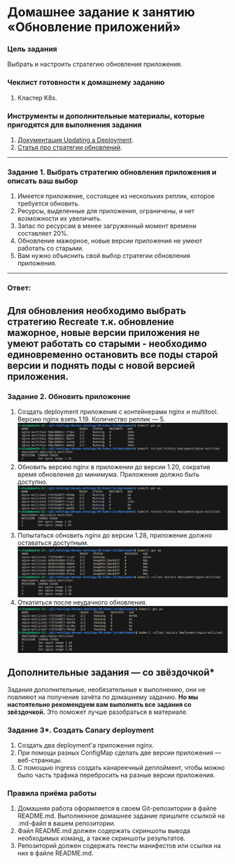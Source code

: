 # Домашнее задание к занятию «Обновление приложений»

### Цель задания

Выбрать и настроить стратегию обновления приложения.

### Чеклист готовности к домашнему заданию

1. Кластер K8s.

### Инструменты и дополнительные материалы, которые пригодятся для выполнения задания

1. [Документация Updating a Deployment](https://kubernetes.io/docs/concepts/workloads/controllers/deployment/#updating-a-deployment).
2. [Статья про стратегии обновлений](https://habr.com/ru/companies/flant/articles/471620/).

-----

### Задание 1. Выбрать стратегию обновления приложения и описать ваш выбор

1. Имеется приложение, состоящее из нескольких реплик, которое требуется обновить.
2. Ресурсы, выделенные для приложения, ограничены, и нет возможности их увеличить.
3. Запас по ресурсам в менее загруженный момент времени составляет 20%.
4. Обновление мажорное, новые версии приложения не умеют работать со старыми.
5. Вам нужно объяснить свой выбор стратегии обновления приложения.

----
### Ответ:
Для обновления необходимо выбрать стратегию Recreate т.к. обновление мажорное, новые версии приложения не умеют работать со старыми - необходимо единовременно остановить все поды старой версии и поднять поды с новой версией приложения.
----

### Задание 2. Обновить приложение

1. Создать deployment приложения с контейнерами nginx и multitool. Версию nginx взять 1.19. Количество реплик — 5.
![ScreenShot](https://github.com/estomper/devops-netology/blob/main/08-kuber/14/img/1.png)  
2. Обновить версию nginx в приложении до версии 1.20, сократив время обновления до минимума. Приложение должно быть доступно.
![ScreenShot](https://github.com/estomper/devops-netology/blob/main/08-kuber/14/img/2.png)  
3. Попытаться обновить nginx до версии 1.28, приложение должно оставаться доступным.
![ScreenShot](https://github.com/estomper/devops-netology/blob/main/08-kuber/14/img/3.png)  
4. Откатиться после неудачного обновления.
![ScreenShot](https://github.com/estomper/devops-netology/blob/main/08-kuber/14/img/4.png)  

## Дополнительные задания — со звёздочкой*

Задания дополнительные, необязательные к выполнению, они не повлияют на получение зачёта по домашнему заданию. **Но мы настоятельно рекомендуем вам выполнять все задания со звёздочкой.** Это поможет лучше разобраться в материале.   

### Задание 3*. Создать Canary deployment

1. Создать два deployment'а приложения nginx.
2. При помощи разных ConfigMap сделать две версии приложения — веб-страницы.
3. С помощью ingress создать канареечный деплоймент, чтобы можно было часть трафика перебросить на разные версии приложения.

### Правила приёма работы

1. Домашняя работа оформляется в своем Git-репозитории в файле README.md. Выполненное домашнее задание пришлите ссылкой на .md-файл в вашем репозитории.
2. Файл README.md должен содержать скриншоты вывода необходимых команд, а также скриншоты результатов.
3. Репозиторий должен содержать тексты манифестов или ссылки на них в файле README.md.